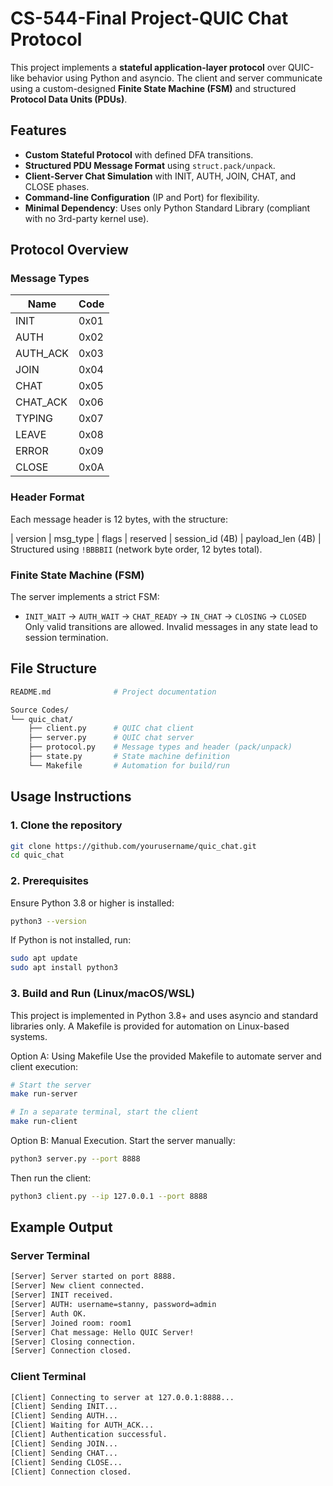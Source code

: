 # CS-544-Final Project-QUIC Chat Protocol
This project implements a **stateful application-layer protocol** over QUIC-like behavior using Python and asyncio. The client and server communicate using a custom-designed **Finite State Machine (FSM)** and structured **Protocol Data Units (PDUs)**.

## Features
- **Custom Stateful Protocol** with defined DFA transitions.
- **Structured PDU Message Format** using `struct.pack/unpack`.
- **Client-Server Chat Simulation** with INIT, AUTH, JOIN, CHAT, and CLOSE phases.
- **Command-line Configuration** (IP and Port) for flexibility.
- **Minimal Dependency**: Uses only Python Standard Library (compliant with no 3rd-party kernel use).

## Protocol Overview

### Message Types
| Name         | Code |
|--------------|------|
| INIT         | 0x01 |
| AUTH         | 0x02 |
| AUTH_ACK     | 0x03 |
| JOIN         | 0x04 |
| CHAT         | 0x05 |
| CHAT_ACK     | 0x06 |
| TYPING       | 0x07 |
| LEAVE        | 0x08 |
| ERROR        | 0x09 |
| CLOSE        | 0x0A |

### Header Format
Each message header is 12 bytes, with the structure:

| version | msg_type | flags | reserved | session_id (4B) | payload_len (4B) |
Structured using `!BBBBII` (network byte order, 12 bytes total).

### Finite State Machine (FSM)
The server implements a strict FSM:
- `INIT_WAIT` → `AUTH_WAIT` → `CHAT_READY` → `IN_CHAT` → `CLOSING` → `CLOSED`
Only valid transitions are allowed. Invalid messages in any state lead to session termination.

## File Structure
```bash
README.md              # Project documentation

Source Codes/
└── quic_chat/
    ├── client.py      # QUIC chat client
    ├── server.py      # QUIC chat server
    ├── protocol.py    # Message types and header (pack/unpack)
    ├── state.py       # State machine definition
    └── Makefile       # Automation for build/run
```

## Usage Instructions
### 1. Clone the repository
```bash
git clone https://github.com/yourusername/quic_chat.git
cd quic_chat
```
### 2. Prerequisites
Ensure Python 3.8 or higher is installed:
```bash
python3 --version
```
If Python is not installed, run:
```bash
sudo apt update
sudo apt install python3
```
### 3. Build and Run (Linux/macOS/WSL)
This project is implemented in Python 3.8+ and uses asyncio and standard libraries only. A Makefile is provided for automation on Linux-based systems.

Option A: Using Makefile
Use the provided Makefile to automate server and client execution:
```bash
# Start the server
make run-server

# In a separate terminal, start the client
make run-client
```
Option B: Manual Execution.
Start the server manually:
```bash
python3 server.py --port 8888
```
Then run the client:
```bash
python3 client.py --ip 127.0.0.1 --port 8888
```

##  Example Output
### Server Terminal
```bash
[Server] Server started on port 8888.
[Server] New client connected.
[Server] INIT received.
[Server] AUTH: username=stanny, password=admin
[Server] Auth OK.
[Server] Joined room: room1
[Server] Chat message: Hello QUIC Server!
[Server] Closing connection.
[Server] Connection closed.
```
### Client Terminal
```bash
[Client] Connecting to server at 127.0.0.1:8888...
[Client] Sending INIT...
[Client] Sending AUTH...
[Client] Waiting for AUTH_ACK...
[Client] Authentication successful.
[Client] Sending JOIN...
[Client] Sending CHAT...
[Client] Sending CLOSE...
[Client] Connection closed.
```
